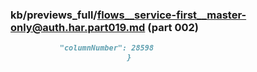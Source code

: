 ### kb/previews_full/flows__service-first__master-only@auth.har.part019.md (part 002)

```md
           "columnNumber": 28598
                          }
    
```

```

